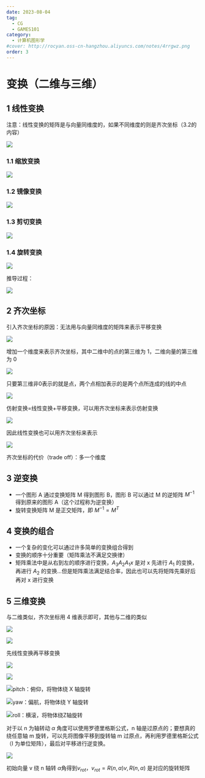 ```yaml
---
date: 2023-08-04
tag:
  - CG
  - GAMES101
category:
  - 计算机图形学
#cover: http://rocyan.oss-cn-hangzhou.aliyuncs.com/notes/4rrgwz.png
order: 3
---
```


# 变换（二维与三维）

## 1 线性变换

注意：线性变换的矩阵是与向量同维度的，如果不同维度的则是齐次坐标（3.2的内容）

![](http://img.rocyan.cn/blog/2024/04/66134d55518a9.png)

### 1.1 缩放变换

![](http://img.rocyan.cn/blog/2024/04/66134d58b9d1b.png)

### 1.2 镜像变换

![](http://img.rocyan.cn/blog/2024/04/66134d5c0cac6.png)

### 1.3 剪切变换

![](http://img.rocyan.cn/blog/2024/04/66134d5f74ea5.png)

### 1.4 旋转变换

![](http://img.rocyan.cn/blog/2024/04/66134d61e43c8.png)

推导过程：

![](http://img.rocyan.cn/blog/2024/04/66134d6498bf1.jpg)

## 2 齐次坐标

引入齐次坐标的原因：无法用与向量同维度的矩阵来表示平移变换

![](http://img.rocyan.cn/blog/2024/04/66134d67aa83d.png)

增加一个维度来表示齐次坐标，其中二维中的点的第三维为 1，二维向量的第三维为 0

![](http://img.rocyan.cn/blog/2024/04/66134d6a551c7.png)

只要第三维非0表示的就是点，两个点相加表示的是两个点所连成的线的中点

![](http://img.rocyan.cn/blog/2024/04/66134d6d36ace.png)

仿射变换=线性变换+平移变换，可以用齐次坐标来表示仿射变换

![](http://img.rocyan.cn/blog/2024/04/66134d70a46c2.png)

因此线性变换也可以用齐次坐标来表示

![](http://img.rocyan.cn/blog/2024/04/66134d7504484.png)

齐次坐标的代价（trade off）：多一个维度

## 3 逆变换

- 一个图形 A 通过变换矩阵 M 得到图形 B，图形 B 可以通过 M 的逆矩阵 $M^{-1}$ 得到原来的图形 A（这个过程称为逆变换）
- 旋转变换矩阵 M 是正交矩阵，即 $M^{-1}=M^T$

## 4 变换的组合

- 一个复杂的变化可以通过许多简单的变换组合得到
- 变换的顺序十分重要（矩阵乘法不满足交换律）
- 矩阵乘法中是从右到左的顺序进行变换，$A_3A_2A_1x$ 是对 x 先进行 $A_1$ 的变换，再进行 $A_2$ 的变换...但是矩阵乘法满足结合率，因此也可以先将矩阵先乘好后再对 x 进行变换

## 5 三维变换

与二维类似，齐次坐标用 4 维表示即可，其他与二维的类似

![](http://img.rocyan.cn/blog/2024/04/66134d78adc7d.png)

![](http://img.rocyan.cn/blog/2024/04/66134d7b59af5.png)

先线性变换再平移变换

![](http://img.rocyan.cn/blog/2024/04/66134d7e20010.png)

![](http://img.rocyan.cn/blog/2024/04/66134d81224be.png)

![pitch：俯仰，将物体绕 X 轴旋转](http://rocyan.oss-cn-hangzhou.aliyuncs.com/notes/j7sbvt.jpg)

![yaw：偏航，将物体绕 Y 轴旋转](http://rocyan.oss-cn-hangzhou.aliyuncs.com/notes/x392m7.jpg)

![roll：横滚，将物体绕Z轴旋转](http://rocyan.oss-cn-hangzhou.aliyuncs.com/notes/6863ka.gif)

对于以 n 为轴转动 $\alpha$ 角度可以使用罗德里格斯公式，n 轴是过原点的；要想真的绕任意轴 m 旋转，可以先将图像平移到旋转轴 m 过原点，再利用罗德里格斯公式（I 为单位矩阵），最后对平移进行逆变换。

![](http://img.rocyan.cn/blog/2024/04/66134d910770b.png)

初始向量 v 绕 n 轴转 $\alpha$角得到$v_{rot}$，$v_{rot}=R(n,\alpha)v,R(n,\alpha)$ 是对应的旋转矩阵
